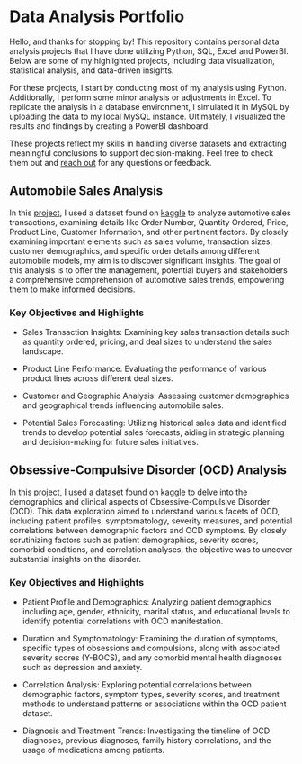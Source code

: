 # Data Analysis Portfolio

Hello, and thanks for stopping by! This repository contains personal data analysis projects that I have done utilizing Python, SQL, Excel and PowerBI. Below are some of my highlighted projects, including data visualization, statistical analysis, and data-driven insights. 

For these projects, I start by conducting most of my analysis using Python. Additionally, I perform some minor analysis or adjustments in Excel. To replicate the analysis in a database environment, I simulated it in MySQL by uploading the data to my local MySQL instance. Ultimately, I visualized the results and findings by creating a PowerBI dashboard.

These projects reflect my skills in handling diverse datasets and extracting meaningful conclusions to support decision-making. Feel free to check them out and [reach out](https://www.linkedin.com/in/kimmarcialvallesteros/) for any questions or feedback.

## Automobile Sales Analysis
In this [project](https://github.com/Kimchi21/Data-Analysis_Portfolio/tree/main/Automobile%20Sales), I used a dataset found on [kaggle](https://www.kaggle.com/datasets/ddosad/auto-sales-data) to analyze automotive sales transactions, examining details like Order Number, Quantity Ordered, Price, Product Line, Customer Information, and other pertinent factors. By closely examining important elements such as sales volume, transaction sizes, customer demographics, and specific order details among different automobile models, my aim is to discover significant insights. The goal of this analysis is to offer the management, potential buyers and stakeholders a comprehensive comprehension of automotive sales trends, empowering them to make informed decisions.

### Key Objectives and Highlights
- Sales Transaction Insights: Examining key sales transaction details such as quantity ordered, pricing, and deal sizes to understand the sales landscape. 

- Product Line Performance: Evaluating the performance of various product lines across different deal sizes.

- Customer and Geographic Analysis: Assessing customer demographics and geographical trends influencing automobile sales.

- Potential Sales Forecasting: Utilizing historical sales data and identified trends to develop potential sales forecasts, aiding in strategic planning and decision-making for future sales initiatives.


## Obsessive-Compulsive Disorder (OCD) Analysis
In this [project](https://github.com/Kimchi21/Data-Analysis_Portfolio/tree/main/OCD), I used a dataset found on [kaggle](https://www.kaggle.com/datasets/ohinhaque/ocd-patient-dataset-demographics-and-clinical-data) to delve into the demographics and clinical aspects of Obsessive-Compulsive Disorder (OCD). This data exploration aimed to understand various facets of OCD, including patient profiles, symptomatology, severity measures, and potential correlations between demographic factors and OCD symptoms. By closely scrutinizing factors such as patient demographics, severity scores, comorbid conditions, and correlation analyses, the objective was to uncover substantial insights on the disorder.

### Key Objectives and Highlights
- Patient Profile and Demographics: Analyzing patient demographics including age, gender, ethnicity, marital status, and educational levels to identify potential correlations with OCD manifestation. 

-  Duration and Symptomatology: Examining the duration of symptoms, specific types of obsessions and compulsions, along with associated severity scores (Y-BOCS), and any comorbid mental health diagnoses such as depression and anxiety.

- Correlation Analysis: Exploring potential correlations between demographic factors, symptom types, severity scores, and treatment methods to understand patterns or associations within the OCD patient dataset.

- Diagnosis and Treatment Trends: Investigating the timeline of OCD diagnoses, previous diagnoses, family history correlations, and the usage of medications among patients.